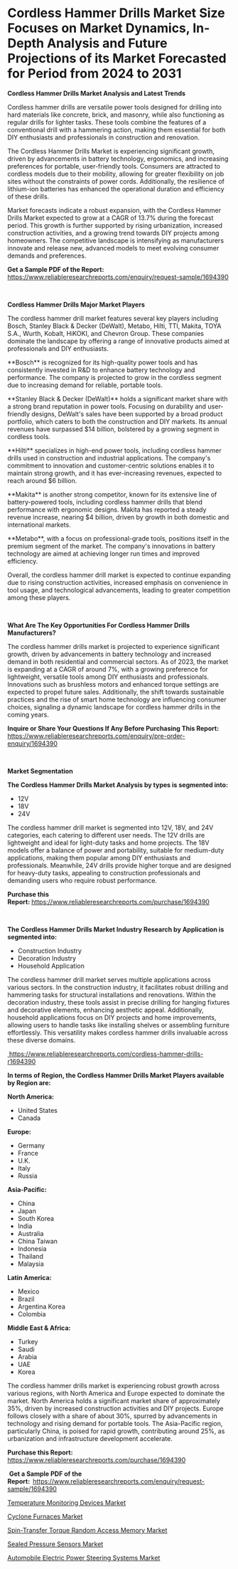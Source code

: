 <p><h1>Cordless Hammer Drills Market Size Focuses on Market Dynamics, In-Depth Analysis and Future Projections of its Market Forecasted for Period from 2024 to 2031</h1></p><p><strong>Cordless Hammer Drills Market Analysis and Latest Trends</strong></p>
<p><p>Cordless hammer drills are versatile power tools designed for drilling into hard materials like concrete, brick, and masonry, while also functioning as regular drills for lighter tasks. These tools combine the features of a conventional drill with a hammering action, making them essential for both DIY enthusiasts and professionals in construction and renovation. </p><p>The Cordless Hammer Drills Market is experiencing significant growth, driven by advancements in battery technology, ergonomics, and increasing preferences for portable, user-friendly tools. Consumers are attracted to cordless models due to their mobility, allowing for greater flexibility on job sites without the constraints of power cords. Additionally, the resilience of lithium-ion batteries has enhanced the operational duration and efficiency of these drills.</p><p>Market forecasts indicate a robust expansion, with the Cordless Hammer Drills Market expected to grow at a CAGR of 13.7% during the forecast period. This growth is further supported by rising urbanization, increased construction activities, and a growing trend towards DIY projects among homeowners. The competitive landscape is intensifying as manufacturers innovate and release new, advanced models to meet evolving consumer demands and preferences.</p></p>
<p><strong>Get a Sample PDF of the Report:&nbsp;</strong> <a href="https://www.reliableresearchreports.com/enquiry/request-sample/1694390?utm_campaign=32&utm_medium=2&utm_source=Github&utm_content=ia&utm_term=06102024&utm_id=cordless-hammer-drills">https://www.reliableresearchreports.com/enquiry/request-sample/1694390</a></p>
<p>&nbsp;</p>
<p><strong>Cordless Hammer Drills Major Market Players</strong></p>
<p><p>The cordless hammer drill market features several key players including Bosch, Stanley Black & Decker (DeWalt), Metabo, Hilti, TTI, Makita, TOYA S.A., Wurth, Kobalt, HiKOKI, and Chevron Group. These companies dominate the landscape by offering a range of innovative products aimed at professionals and DIY enthusiasts.</p><p>**Bosch** is recognized for its high-quality power tools and has consistently invested in R&D to enhance battery technology and performance. The company is projected to grow in the cordless segment due to increasing demand for reliable, portable tools.</p><p>**Stanley Black & Decker (DeWalt)** holds a significant market share with a strong brand reputation in power tools. Focusing on durability and user-friendly designs, DeWalt's sales have been supported by a broad product portfolio, which caters to both the construction and DIY markets. Its annual revenues have surpassed $14 billion, bolstered by a growing segment in cordless tools.</p><p>**Hilti** specializes in high-end power tools, including cordless hammer drills used in construction and industrial applications. The company's commitment to innovation and customer-centric solutions enables it to maintain strong growth, and it has ever-increasing revenues, expected to reach around $6 billion.</p><p>**Makita** is another strong competitor, known for its extensive line of battery-powered tools, including cordless hammer drills that blend performance with ergonomic designs. Makita has reported a steady revenue increase, nearing $4 billion, driven by growth in both domestic and international markets.</p><p>**Metabo**, with a focus on professional-grade tools, positions itself in the premium segment of the market. The company's innovations in battery technology are aimed at achieving longer run times and improved efficiency.</p><p>Overall, the cordless hammer drill market is expected to continue expanding due to rising construction activities, increased emphasis on convenience in tool usage, and technological advancements, leading to greater competition among these players.</p></p>
<p>&nbsp;</p>
<p><strong>What Are The Key Opportunities For Cordless Hammer Drills Manufacturers?</strong></p>
<p><p>The cordless hammer drills market is projected to experience significant growth, driven by advancements in battery technology and increased demand in both residential and commercial sectors. As of 2023, the market is expanding at a CAGR of around 7%, with a growing preference for lightweight, versatile tools among DIY enthusiasts and professionals. Innovations such as brushless motors and enhanced torque settings are expected to propel future sales. Additionally, the shift towards sustainable practices and the rise of smart home technology are influencing consumer choices, signaling a dynamic landscape for cordless hammer drills in the coming years.</p></p>
<p><strong>Inquire or Share Your Questions If Any Before Purchasing This Report:</strong> <a href="https://www.reliableresearchreports.com/enquiry/pre-order-enquiry/1694390?utm_campaign=32&utm_medium=2&utm_source=Github&utm_content=ia&utm_term=06102024&utm_id=cordless-hammer-drills">https://www.reliableresearchreports.com/enquiry/pre-order-enquiry/1694390</a></p>
<p>&nbsp;</p>
<p><strong>Market Segmentation</strong></p>
<p><strong>The Cordless Hammer Drills Market Analysis by types is segmented into:</strong></p>
<p><ul><li>12V</li><li>18V</li><li>24V</li></ul></p>
<p><p>The cordless hammer drill market is segmented into 12V, 18V, and 24V categories, each catering to different user needs. The 12V drills are lightweight and ideal for light-duty tasks and home projects. The 18V models offer a balance of power and portability, suitable for medium-duty applications, making them popular among DIY enthusiasts and professionals. Meanwhile, 24V drills provide higher torque and are designed for heavy-duty tasks, appealing to construction professionals and demanding users who require robust performance.</p></p>
<p><strong>Purchase this Report:&nbsp;</strong><a href="https://www.reliableresearchreports.com/purchase/1694390?utm_campaign=32&utm_medium=2&utm_source=Github&utm_content=ia&utm_term=06102024&utm_id=cordless-hammer-drills">https://www.reliableresearchreports.com/purchase/1694390</a></p>
<p>&nbsp;</p>
<p><strong>The Cordless Hammer Drills Market Industry Research by Application is segmented into:</strong></p>
<p><ul><li>Construction Industry</li><li>Decoration Industry</li><li>Household Application</li></ul></p>
<p><p>The cordless hammer drill market serves multiple applications across various sectors. In the construction industry, it facilitates robust drilling and hammering tasks for structural installations and renovations. Within the decoration industry, these tools assist in precise drilling for hanging fixtures and decorative elements, enhancing aesthetic appeal. Additionally, household applications focus on DIY projects and home improvements, allowing users to handle tasks like installing shelves or assembling furniture effortlessly. This versatility makes cordless hammer drills invaluable across these diverse domains.</p></p>
<p><a href="https://www.reliableresearchreports.com/cordless-hammer-drills-r1694390?utm_campaign=32&utm_medium=2&utm_source=Github&utm_content=ia&utm_term=06102024&utm_id=cordless-hammer-drills">&nbsp;https://www.reliableresearchreports.com/cordless-hammer-drills-r1694390</a></p>
<p><strong>In terms of Region, the Cordless Hammer Drills Market Players available by Region are:</strong></p>
<p>
    <p> <strong> North America: </strong>
        <ul>
            <li>United States</li>
            <li>Canada</li>
        </ul>
        </p> 
    <p> <strong> Europe: </strong>
        <ul>
            <li>Germany</li>
            <li>France</li>
            <li>U.K.</li>
            <li>Italy</li>
            <li>Russia</li>
        </ul>
        </p> 
    <p> <strong> Asia-Pacific: </strong>
        <ul>
            <li>China</li>
            <li>Japan</li>
            <li>South Korea</li>
            <li>India</li>
            <li>Australia</li>
            <li>China Taiwan</li>
            <li>Indonesia</li>
            <li>Thailand</li>
            <li>Malaysia</li>
        </ul>
        </p> 
    <p> <strong> Latin America: </strong>
        <ul>
            <li>Mexico</li>
            <li>Brazil</li>
            <li>Argentina Korea</li>
            <li>Colombia</li>
        </ul>
        </p> 
    <p> <strong> Middle East & Africa: </strong>
        <ul>
            <li>Turkey</li>
            <li>Saudi</li>
            <li>Arabia</li>
            <li>UAE</li>
            <li>Korea</li>
        </ul>
    </p>
    </p>
<p><p>The cordless hammer drills market is experiencing robust growth across various regions, with North America and Europe expected to dominate the market. North America holds a significant market share of approximately 35%, driven by increased construction activities and DIY projects. Europe follows closely with a share of about 30%, spurred by advancements in technology and rising demand for portable tools. The Asia-Pacific region, particularly China, is poised for rapid growth, contributing around 25%, as urbanization and infrastructure development accelerate.</p></p>
<p><strong>Purchase this Report: </strong><a href="https://www.reliableresearchreports.com/purchase/1694390?utm_campaign=32&utm_medium=2&utm_source=Github&utm_content=ia&utm_term=06102024&utm_id=cordless-hammer-drills">https://www.reliableresearchreports.com/purchase/1694390</a></p>
<p>&nbsp;<strong>Get a Sample PDF of the Report:&nbsp;&nbsp;</strong><a href="https://www.reliableresearchreports.com/enquiry/request-sample/1694390?utm_campaign=32&utm_medium=2&utm_source=Github&utm_content=ia&utm_term=06102024&utm_id=cordless-hammer-drills">https://www.reliableresearchreports.com/enquiry/request-sample/1694390</a></p>
<p><strong></strong></p>
<p><p><a href="https://www.linkedin.com/pulse/temperature-monitoring-devices-market-research-report-exploring-9dtrc?utm_campaign=32&utm_medium=2&utm_source=Github&utm_content=ia&utm_term=06102024&utm_id=cordless-hammer-drills">Temperature Monitoring Devices Market</a></p><p><a href="https://github.com/CordonaCindy/Market-Research-Report-List-1/blob/main/cyclone-furnaces-market.md?utm_campaign=32&utm_medium=2&utm_source=Github&utm_content=ia&utm_term=06102024&utm_id=cordless-hammer-drills">Cyclone Furnaces Market</a></p><p><a href="https://issuu.com/reportprime-2/docs/spin-transfer-torque-random-access-_59b6cfa3ee871c?utm_campaign=32&utm_medium=2&utm_source=Github&utm_content=ia&utm_term=06102024&utm_id=cordless-hammer-drills">Spin-Transfer Torque Random Access Memory Market</a></p><p><a href="https://issuu.com/reportprime-2/docs/sealed-pressure-sensors-market-size_87f66bc2fc1f70?utm_campaign=32&utm_medium=2&utm_source=Github&utm_content=ia&utm_term=06102024&utm_id=cordless-hammer-drills">Sealed Pressure Sensors Market</a></p><p><a href="https://github.com/BesaLoshi2000/Market-Research-Report-List-1/blob/main/automobile-electric-power-steering-systems-market.md?utm_campaign=32&utm_medium=2&utm_source=Github&utm_content=ia&utm_term=06102024&utm_id=cordless-hammer-drills">Automobile Electric Power Steering Systems Market</a></p></p>